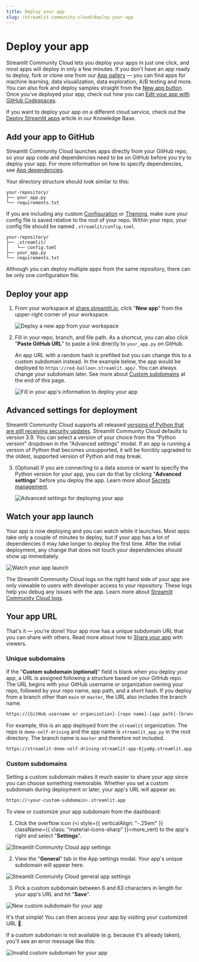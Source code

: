 ```yaml
---
title: Deploy your app
slug: /streamlit-community-cloud/deploy-your-app
---
```


# Deploy your app

Streamlit Community Cloud lets you deploy your apps in just one click, and most apps will deploy in only a few minutes. If you don't have an app ready to deploy, fork or clone one from our <a href="https://streamlit.io/gallery" target="_blank">App gallery</a> — you can find apps for machine learning, data visualization, data exploration, A/B testing and more. You can also fork and deploy samples straight from the [New app button](/streamlit-community-cloud/get-started/explore-your-workspace#new-app-button). Once you've deployed your app, check out how you can [Edit your app with GitHub Codespaces](/streamlit-community-cloud/manage-your-app/edit-your-app#edit-your-app-with-github-codespaces).

<Note>

If you want to deploy your app on a different cloud service, check out the [Deploy Streamlit apps](/knowledge-base/tutorials/deploy) article in our Knowledge Base.

</Note>

## Add your app to GitHub

Streamlit Community Cloud launches apps directly from your GitHub repo, so your app code and dependencies need to be on GitHub before you try to deploy your app. For more information on how to specify dependencies, see [App dependencies](/streamlit-community-cloud/deploy-your-app/app-dependencies).

Your directory structure should look similar to this:

```
your-repository/
├── your_app.py
└── requirements.txt
```

If you are including any custom [Configuration](/library/advanced-features/configuration) or [Theming](/library/advanced-features/theming), make sure your config file is saved relative to the root of your repo. Within your repo, your config file should be named `.streamlit/config.toml`.

```
your-repository/
├── .streamlit/
│   └── config.toml
├── your_app.py
└── requirements.txt
```

<Important>

Although you can deploy multiple apps from the same repository, there can be only one configuration file.

</Important>

## Deploy your app

1. From your workspace at <a href="https://share.streamlit.io" target="_blank">share.streamlit.io</a>, click "**New app**" from the upper-right corner of your workspace.

   ![Deploy a new app from your workspace](/images/streamlit-community-cloud/deploy-empty-new-app.png)

2. Fill in your repo, branch, and file path. As a shortcut, you can also click "**Paste GitHub URL**" to paste a link directly to `your_app.py` on GitHub.

   An app URL with a random hash is prefilled but you can change this to a custom subdomain instead. In the example below, the app would be deployed to `https://red-balloon.streamlit.app/`. You can always change your subdomain later. See more about [Custom subdomains](#custom-subdomains) at the end of this page.

   ![Fill in your app's information to deploy your app](/images/streamlit-community-cloud/deploy-an-app.png)

## Advanced settings for deployment

<Note>

Streamlit Community Cloud supports all released [versions of Python that are still receiving security updates](https://devguide.python.org/versions/). Streamlit Community Cloud defaults to version 3.9. You can select a version of your choice from the "Python version" dropdown in the "Advanced settings" modal. If an app is running a version of Python that becomes unsupported, it will be forcibly upgraded to the oldest, supported version of Python and may break.

</Note>

3. (Optional) If you are connecting to a data source or want to specify the Python version for your app, you can do that by clicking "**Advanced settings**" before you deploy the app. Learn more about [Secrets management](/streamlit-community-cloud/deploy-your-app/secrets-management).

   ![Advanced settings for deploying your app](/images/streamlit-community-cloud/deploy-an-app-advanced.png)

## Watch your app launch

Your app is now deploying and you can watch while it launches. Most apps take only a couple of minutes to deploy, but if your app has a lot of dependencies it may take longer to deploy the first time. After the initial deployment, any change that does not touch your dependencies should show up immediately.

![Watch your app launch](/images/streamlit-community-cloud/deploy-an-app-provisioning.png)

<Note>

The Streamlit Community Cloud logs on the right hand side of your app are only viewable to users with developer access to your repository. These logs help you debug any issues with the app. Learn more about [Streamlit Community Cloud logs](/streamlit-community-cloud/manage-your-app#streamlit-community-cloud-logs).

</Note>

## Your app URL

That's it — you're done! Your app now has a unique subdomain URL that you can share with others. Read more about how to [Share your app](/streamlit-community-cloud/share-your-app) with viewers.

### Unique subdomains

If the "**Custom subdomain (optional)**" field is blank when you deploy your app, a URL is assigned following a structure based on your GitHub repo. The URL begins with your GitHub username or organization owning your repo, followed by your repo name, app path, and a short hash. If you deploy from a branch other than `main` or `master`, the URL also includes the branch name.

```bash
https://[GitHub username or organization]-[repo name]-[app path]-[branch name]-[short hash].streamlit.app
```

For example, this is an app deployed from the `streamlit` organization. The repo is `demo-self-driving` and the app name is `streamlit_app.py` in the root directory. The branch name is `master` and therefore not included.

```bash
https://streamlit-demo-self-driving-streamlit-app-8jya0g.streamlit.app
```

### Custom subdomains

Setting a custom subdomain makes it much easier to share your app since you can choose something memorable. Whether you set a custom subdomain during deployment or later, your app's URL will appear as:

```bash
https://<your-custom-subdomain>.streamlit.app
```

To view or customize your app subdomain from the dashboard:

1. Click the overflow icon (<i style={{ verticalAlign: "-.25em" }} className={{ class: "material-icons-sharp" }}>more_vert</i>) to the app's right and select "**Settings**".

<div style={{ maxWidth: '90%', margin: '0 2em 0 2em' }}>
    <Image src="/images/streamlit-community-cloud/workspace-app-settings.png" alt="Streamlit Community Cloud app settings" />
</div>

2. View the "**General**" tab in the App settings modal. Your app's unique subdomain will appear here.

<div style={{ maxWidth: '90%', margin: '0 2em 0 2em' }}>
    <Image src="/images/streamlit-community-cloud/workspace-app-settings-general.png" alt="Streamlit Community Cloud general app settings" />
</div>

3. Pick a custom subdomain between 6 and 63 characters in length for your app's URL and hit "**Save**".

<div style={{ maxWidth: '90%', margin: '0 2em 0 2em' }}>
    <Image src="/images/streamlit-community-cloud/workspace-app-settings-general-valid-domain.png" alt="New custom subdomain for your app" />
</div>

It's that simple! You can then access your app by visiting your customized URL 🎉.

If a custom subdomain is not available (e.g. because it's already taken), you'll see an error message like this:

<div style={{ maxWidth: '90%', margin: '0 2em 0 2em' }}>
    <Image src="/images/streamlit-community-cloud/workspace-app-settings-general-invalid-domain.png" alt="Invalid custom subdomain for your app" />
</div>
